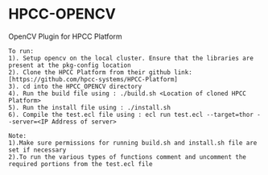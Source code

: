 # HPCC-OPENCV
OpenCV Plugin for HPCC Platform  
  
    
    To run:  
    1). Setup opencv on the local cluster. Ensure that the libraries are present at the pkg-config location  
    2). Clone the HPCC Platform from their github link: [https://github.com/hpcc-systems/HPCC-Platform]  
    3). cd into the HPCC_OPENCV directory  
    4). Run the build file using : ./build.sh <Location of cloned HPCC Platform>  
    5). Run the install file using : ./install.sh  
    6). Compile the test.ecl file using : ecl run test.ecl --target=thor --server=<IP Address of server>  
    
    Note:  
    1).Make sure permissions for running build.sh and install.sh file are set if necessary  
    2).To run the various types of functions comment and uncomment the required portions from the test.ecl file
